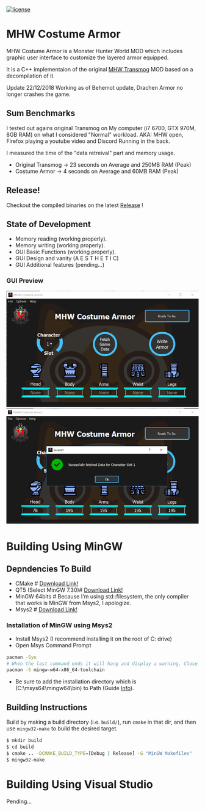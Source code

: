 [![license](https://img.shields.io/badge/license-MIT-blue.svg)](LICENCE)

# MHW Costume Armor

MHW Costume Armor is a Monster Hunter World MOD which includes graphic user interface to customize the layered armor equipped.

It is a C++ implementaion of the original [MHW Transmog](https://www.nexusmods.com/monsterhunterworld/mods/43) MOD based on a decompilation of it.

Update 22/12/2018 Working as of Behemot update, Drachen Armor no longer crashes the game.

## Sum Benchmarks
I tested out agains original Transmog on My computer (i7 6700, GTX 970M, 8GB RAM) on what I considered "Normal" workload.
AKA: MHW open, Firefox playing a youtube video and Discord Running in the back.

I measured the time of the "data retreival" part and memory usage.
* Original Transmog -> 23 seconds on Average and 250MB RAM (Peak)
* Costume Armor -> 4 seconds on Average and 60MB RAM (Peak)

## Release!
Checkout the compiled binaries on the latest [Release](https://github.com/alcros33/MHW-Costume-Armor/releases) !

## State of Development
* Memory reading (working properly).
* Memory writing (working properly).
* GUI Basic Functions (working properly).
* GUI Design and vanity (A E S T H E T I C)
* GUI Additional features (pending...)

### GUI Preview
![](Preview/preview1.png)
![](Preview/preview2.png)

# Building Using MinGW

## Depndencies To Build

* CMake # [Download Link!](https://cmake.org/download/)
* QT5 (Select MinGW 7.30)# [Download Link!](https://www.qt.io/download)
* MinGW 64bits # Because I'm using std::filesystem, the only compiler that works is MinGW from Msys2, I apologize.
* Msys2 # [Download Link!](http://www.msys2.org/)

### Installation of MinGW using Msys2
* Install Msys2 (I recommend installing it on the root of C: drive)
* Open Msys Command Prompt
``` bash
pacman -Syu
# When the last command ends it will hang and display a warning. Close the window then, do not Ctrl+C to stop, it will corrupt the installation.
pacman -S mingw-w64-x86_64-toolchain
```
* Be sure to add the installation directory which is (C:\msys64\mingw64\bin) to Path (Guide [Info](https://www.computerhope.com/issues/ch000549.htm)).

## Building Instructions

Build by making a build directory (i.e. `build/`), run `cmake` in that dir, and then use `mingw32-make` to build the desired target.

``` bash
$ mkdir build
$ cd build
$ cmake .. -DCMAKE_BUILD_TYPE=[Debug | Release] -G "MinGW Makefiles"
$ mingw32-make
```

# Building Using Visual Studio
Pending...
 




